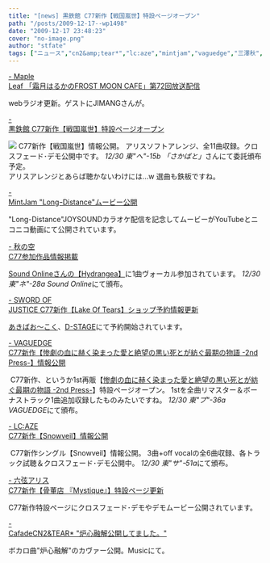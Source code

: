 ```yaml
---
title: "[news] 黒鉄館 C77新作【戦国嵐世】特設ページオープン"
path: "/posts/2009-12-17--wp1498"
date: "2009-12-17 23:48:23"
cover: "no-image.png"
author: "stfate"
tags: ["ニュース","cn2&amp;tear*","lc:aze","mintjam","vaguedge","三澤秋","六弦アリス","平松俊紀","霜月はるか","黒鉄館"]
---
```


<style type="text/css">
<!--
p {white-space: pre-wrap};
-->
</style>

<a  href="http://www.timerocket.co.jp/fmc/" target="_blank">- Maple Leaf 「霜月はるかのFROST MOON CAFE」第72回放送配信</a>
<div >webラジオ更新。ゲストにJIMANGさんが。</div>

<a  href="http://kurogane-u.s341.xrea.com/krgn0001_sr.html" target="_blank">- 黒鉄館 C77新作【戦国嵐世】特設ページオープン</a>
<div ><a href="http://kurogane-u.s341.xrea.com/krgn0001_sr.html"><img src="http://kurogane-u.s341.xrea.com/krgn0001_srbn400.jpg"></a>
C77新作【戦国嵐世】情報公開。
アリスソフトアレンジ、全11曲収録。クロスフェード･デモ公開中です。
<em>12/30 東"へ"-15b 「さかばと」</em>さんにて委託頒布予定。
<div >アリスアレンジとあらば聴かないわけには…w
選曲も鉄板ですね。</div></div>

<a  href="http://www.mintjam.net/mj/index.html" target="_blank">- MintJam "LongｰDistance"ムービー公開</a>
<div >"Long-Distance"JOYSOUNDカラオケ配信を記念してムービーがYouTubeとニコニコ動画にて公開されています。</div>

<a  href="http://anraku.nothing.sh/akisora/" target="_blank">- 秋の空 C77参加作品情報掲載</a>
<div ><a href="http://soundonline.info/Hydrangea/">Sound Onlineさんの【Hydrangea】</a>に1曲ヴォーカル参加されています。
<em>12/30 東"ネ"-28a Sound Online</em>にて頒布。</div>

<a  href="http://www.soj.razor.jp/" target="_blank">- SWORD OF JUSTICE C77新作【Lake Of Tears】ショップ予約情報更新</a>
<div ><a href="http://www.akibaoo.com/02/commodity_param/t/0/ctc/82000000/shc/0/cmc/2500020109281/backURL/+02+main">あきばお～こく</a>、<a href="http://d-stage.com/shop/detail.php?seq=12372">D-STAGE</a>にて予約開始されています。</div>

<a  href="http://hull.s53.xrea.com/" target="_blank">- VAGUEDGE C77新作【惨劇の血に赫く染まった愛と絶望の黒い死とが紡ぐ最期の物語 -2nd Press-】情報公開</a>
<div ><a href="http://hull.s53.xrea.com/LGCD-008/"><img src="http://hull.s53.xrea.com/LGCD-008/ICDDbunner_l.jpg" alt="" /></a>
C77新作、というか1st再販【<a href="http://hull.s53.xrea.com/LGCD-008/">惨劇の血に赫く染まった愛と絶望の黒い死とが紡ぐ最期の物語 -2nd Press-</a>】特設ページオープン。
1stを全曲リマスター＆ボーナストラック1曲追加収録したものみたいですね。
<em>12/30 東"プ"-36a VAGUEDGE</em>にて頒布。</div>

<a  href="http://r-lmina.sakura.ne.jp/" target="_blank">- LC:AZE C77新作【Snowveil】情報公開</a>
<div ><a href="http://r-lmina.sakura.ne.jp/snowveil.html"><img src="http://www.lcaze.com/images/ex/snowveil_banner468x80.png" alt="" /></a>
C77新作シングル【Snowveil】情報公開。
3曲+off vocalの全6曲収録、各トラック試聴＆クロスフェード･デモ公開中。
<em>12/30 東"サ"ｰ51a</em>にて頒布。</div>

<a  href="http://www.rokugen.net/" target="_blank">- 六弦アリス C77新作【骨董店 『Mystique』】特設ページ更新</a>
<div >C77新作特設ページにクロスフェード･デモやデモムービー公開されています。</div>

<a  href="http://mure.sakura.ne.jp/cn2/ohanamibanzai.htm" target="_blank">- CafadeCN2&TEAR* "炉心融解公開してました。"</a>
<div >ボカロ曲"炉心融解"のカヴァー公開。Musicにて。</div>